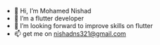 - 👋 Hi, I’m Mohamed Nishad
- 🌱 I’m a flutter developer
- 💞️ I’m looking forward to improve skills on flutter 
- 📫 get me on nishadns321@gmail.com

<!---
Nishadatgit/Nishadatgit is a ✨ special ✨ repository because its `README.md` (this file) appears on your GitHub profile.
You can click the Preview link to take a look at your changes.
--->
